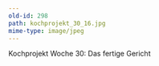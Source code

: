 ```yaml
---
old-id: 298
path: kochprojekt_30_16.jpg
mime-type: image/jpeg
---
```

Kochprojekt Woche 30:
Das fertige Gericht
